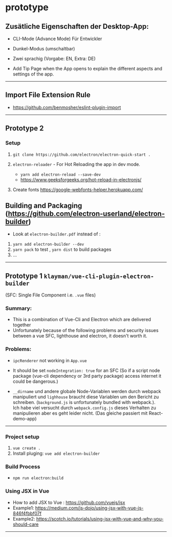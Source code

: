 # prototype

## Zusätliche Eigenschaften der Desktop-App:

* CLI-Mode (Advance Mode) Für Entwickler

* Dunkel-Modus (umschaltbar)

* Zwei sprachig (Vorgabe: EN, Extra: DE)

* Add Tip Page when the App opens to explain the different aspects and settings of the app.
___

## Import File Extension Rule
* https://github.com/benmosher/eslint-plugin-import
___

## Prototype 2 

### Setup
1. ``git clone https://github.com/electron/electron-quick-start .``
2. ``electron-reloader`` - For Hot Reloading the app in dev mode.
   * ``yarn add electron-reload --save-dev``
   * https://www.geeksforgeeks.org/hot-reload-in-electronjs/
   
3. Create fonts https://google-webfonts-helper.herokuapp.com/
   
## Building and Packaging (https://github.com/electron-userland/electron-builder)
* Look at ``electron-builder.pdf`` instead of :
1. ``yarn add electron-builder --dev``
2. ``yarn pack`` to test , ``yarn dist`` to build packages
3. ...
___

## Prototype 1 ``klayman/vue-cli-plugin-electron-builder``
(SFC: Single File Component i.e. ``.vue`` files)

### __Summary:__
* This is a combination of Vue-Cli and Electron which are delivered together
* Unfortunately because of the following problems and security issues between a vue SFC, lighthouse and electron, it doesn't worth it. 

### __Problems:__ 
* ``ipcRenderer`` not working in ``App.vue``
* It should be set ``nodeIntegration: true`` for an SFC (So if a script node package (vue-cli dependency or 3rd party package) access internet it could be dangerous.)

* ``__dirname`` und andere globale Node-Variablen werden durch webpack manipuliert und ``lighhouse`` braucht diese Variablen um den Bericht zu schreiben. (``background.js`` is unfortunately bundled with webpack.).  
Ich habe viel versucht durch ``webpack.config.js`` dieses Verhalten zu manipulieren aber es geht leider nicht. (Das gleiche passiert mit React-demo-app)
___

### Project setup
1. ``vue create .``
2. Install pluging: ``vue add electron-builder``

### Build Process
* ``npm run electron:build``
    
### Using JSX in Vue
* How to add JSX to Vue : https://github.com/vuejs/jsx
* Example1: https://medium.com/js-dojo/using-jsx-with-vue-js-846f4fbbf07f
* Example2: https://scotch.io/tutorials/using-jsx-with-vue-and-why-you-should-care
___
